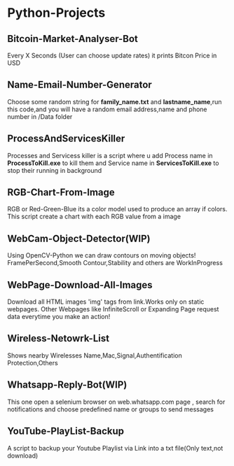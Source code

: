 # Python-Projects

## Bitcoin-Market-Analyser-Bot

Every X Seconds (User can choose update rates) it prints Bitcon Price in USD

## Name-Email-Number-Generator

Choose some random string for **family_name.txt** and **lastname_name**,run this code,and you will have a random email address,name and phone number in /Data folder

## ProcessAndServicesKiller

Processes and Servicess killer is a script where u add Process name in **ProcessToKill.exe** to kill them and Service name in **ServicesToKill.exe** to stop their running in background

## RGB-Chart-From-Image

RGB or Red-Green-Blue its a color model used to produce an array if colors. This script create a chart with each RGB value from a image

## WebCam-Object-Detector(WIP)

Using OpenCV-Python we can draw contours on moving objects! FramePerSecond,Smooth Contour,Stability and others are WorkInProgress

## WebPage-Download-All-Images

Download all HTML images 'img' tags from link.Works only on static webpages. Other Webpages like InfiniteScroll or Expanding Page request data everytime you make an action!

## Wireless-Netowrk-List

Shows nearby Wirelesses Name,Mac,Signal,Authentification Protection,Others

## Whatsapp-Reply-Bot(WIP)

This one open a selenium browser on web.whatsapp.com page , search for notifications and choose predefined name or groups to send messages

## YouTube-PlayList-Backup

A script to backup your Youtube Playlist via Link into a txt file(Only text,not download)
